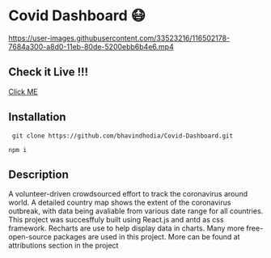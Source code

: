 # Covid Dashboard 😷

https://user-images.githubusercontent.com/33523216/116502178-7684a300-a8d0-11eb-80de-5200ebb6b4e6.mp4


## Check it Live  !!!
[Click ME](https://bvn-covid19.netlify.app/)

## Installation
 ` git clone https://github.com/bhavindhodia/Covid-Dashboard.git`
 
 
 `npm i`

## Description
  A volunteer-driven crowdsourced effort to track the coronavirus around world. A detailed country map shows the extent of the coronavirus outbreak, with data being avaliable from various date range for all countries. This project was succesffuly built using React.js and antd as css framework. Recharts are use to help display data in charts. Many more free-open-source packages are used in this project. More can be found at attributions section in the project
  
